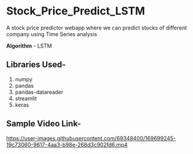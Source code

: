 # Stock_Price_Predict_LSTM
A stock price predictor webapp where we can predict stocks of different company using Time Series analysis

**Algorithm**  - LSTM

## Libraries Used-
1. numpy
2. pandas
3. pandas-datareader
4. streamlit
5. keras

## Sample Video Link-

https://user-images.githubusercontent.com/69348400/169699245-19c73060-9617-4aa3-b98e-268d3c902fd6.mp4

